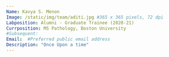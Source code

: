 ```yaml
---
Name: Kavya S. Menon
Image: /static/img/team/aditi.jpg #365 x 365 pixels, 72 dpi
Labposition: Alumni - Graduate Trainee (2020-21)
Currposition: MS Pathology, Boston University
#Subsequent: 
Email:  #Preferred public email address
Description: "Once Upon a time"
---
```


